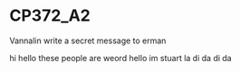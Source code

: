# CP372_A2

Vannalin write a secret message to erman 

hi hello these people are weord hello im stuart la di da di da
